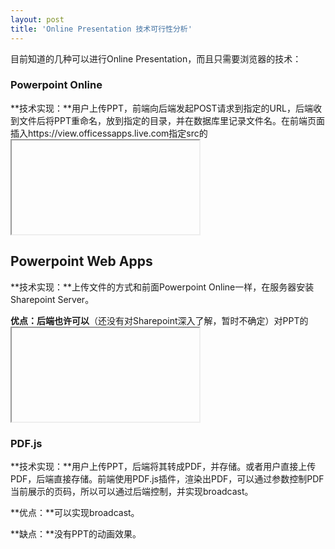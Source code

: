 ```yaml
---
layout: post
title: 'Online Presentation 技术可行性分析'
---
```


目前知道的几种可以进行Online Presentation，而且只需要浏览器的技术：

### Powerpoint Online

**技术实现：**用户上传PPT，前端向后端发起POST请求到指定的URL，后端收到文件后将PPT重命名，放到指定的目录，并在数据库里记录文件名。在前端页面插入https://view.officessapps.live.com指定src的<iframe>，src的src参数为文件路径，这样即可在浏览器上观看并控制PPT。

**优点：**方便，用Office的API轻松实现在浏览器上观看PPT。

**缺点：**无法通过后端控制前端PPT当前展示的页码，实现broadcast。

<iframe src='https://view.officeapps.live.com/op/embed.aspx?src=http%3A%2F%2Fvideo%2Ech9%2Ems%3A80%2Fbuild%2F2011%2Fslides%2FTOOL%2D532T%5FSutter%2Epptx&wdAr=1.7777777777777777' width='610px' height='367px' frameborder='0'>这是嵌入 <a target='_blank' href='https://office.com'>Microsoft Office</a> 演示文稿，由 <a target='_blank' href='https://office.com/webapps'>Office Online</a> 支持。</iframe>

## Powerpoint Web Apps

**技术实现：**上传文件的方式和前面Powerpoint Online一样，在服务器安装Sharepoint Server。

**优点：**后端**也许可以**（还没有对Sharepoint深入了解，暂时不确定）对PPT的<iframe>有更多的控制，实现broadcast。

**缺点：**后端需要做的事情更多，需要学习和使用Sharepoint，及C#语言和ASP.NET框架。

<iframe width='630px' height='367px' id="fullframe" src="http://ppt.dongboke.com/p/PowerPointFrame.aspx?WOPISrc=http%3a%2f%2f192.168.164.1%3a888%2fwopi%2ffiles%2f1333197136400998400-1333535900816105472-1.ppt%3fa%3d1&amp;PowerPointView=SlideShowView" frameborder="0"></iframe>

### PDF.js

**技术实现：**用户上传PPT，后端将其转成PDF，并存储。或者用户直接上传PDF，后端直接存储。前端使用PDF.js插件，渲染出PDF，可以通过参数控制PDF当前展示的页码，所以可以通过后端控制，并实现broadcast。

**优点：**可以实现broadcast。

**缺点：**没有PPT的动画效果。